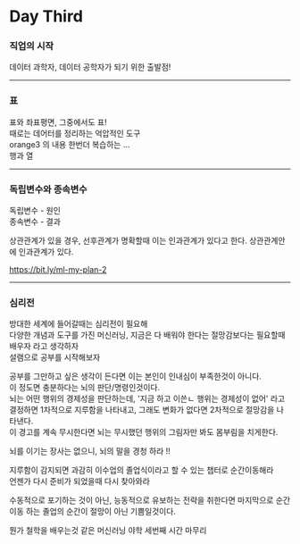 Day Third
=

### 직업의 시작 

데이터 과학자, 데이터 공학자가 되기 위한 출발점!

***

### 표 

표와 좌표평면, 그중에서도 표!  
때로는 데어터를 정리하는 억압적인 도구  
orange3 의 내용 한번더 복습하는 ...  
행과 열  

***

### 독립변수와 종속변수

독립변수 - 원인  
종속변수 - 결과  

상관관계가 있을 경우, 선후관계가 명확할때 이는 인과관계가 있다고 한다. 
상관관계안에 인과관계가 있다. 

https://bit.ly/ml-my-plan-2

***

### 심리전

방대한 세계에 들어갈때는 심리전이 필요해  
다양한 개념과 도구를 가진 머신러닝, 지금은 다 배워야 한다는 절망감보다는 필요할때 배우자 라고 생각하자  
설램으로 공부를 시작해보자  

공부를 그만하고 싶은 생각이 든다면 이는 본인이 인내심이 부족한것이 아니다.  
이 정도면 충분하다는 뇌의 판단/명령인것이다.  
뇌는 어떤 행위의 경제성을 판단하는데, '지금 하고 이쓴ㄴ 행위는 경제성이 없어' 라고 결정하면 1차적으로 지루함을 나타내고, 그래도 변화가 없다면 2차적으로 절망감을 나타낸다.  
이 경고를 계속 무시한다면 뇌는 무시했던 행위의 그림자만 봐도 몸부림을 치게한다.  

뇌를 이기는 장사는 없으니, 뇌의 말을 경청 하라 !! 

지루함이 감지되면 과감히 이수업의 졸업식이라고 할 수 있는 챕터로 순간이동해라  
언젠가 다시 준비가 되었을때 다시 찾아와라  

수동적으로 포기하는 것이 아닌, 능동적으로 유보하는 전략을 취한다면 마지막으로 순간이동 하는 졸업의 순간이 절망이 아닌 기쁨일것이다.  

뭔가 철학을 배우는것 같은 머신러닝 야학 세번째 시간 마무리 